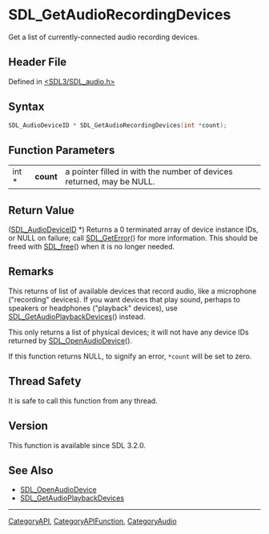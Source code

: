 # SDL_GetAudioRecordingDevices

Get a list of currently-connected audio recording devices.

## Header File

Defined in [<SDL3/SDL_audio.h>](https://github.com/libsdl-org/SDL/blob/main/include/SDL3/SDL_audio.h)

## Syntax

```c
SDL_AudioDeviceID * SDL_GetAudioRecordingDevices(int *count);
```

## Function Parameters

|       |           |                                                                       |
| ----- | --------- | --------------------------------------------------------------------- |
| int * | **count** | a pointer filled in with the number of devices returned, may be NULL. |

## Return Value

([SDL_AudioDeviceID](SDL_AudioDeviceID) *) Returns a 0 terminated array of
device instance IDs, or NULL on failure; call
[SDL_GetError](SDL_GetError)() for more information. This should be freed
with [SDL_free](SDL_free)() when it is no longer needed.

## Remarks

This returns of list of available devices that record audio, like a
microphone ("recording" devices). If you want devices that play sound,
perhaps to speakers or headphones ("playback" devices), use
[SDL_GetAudioPlaybackDevices](SDL_GetAudioPlaybackDevices)() instead.

This only returns a list of physical devices; it will not have any device
IDs returned by [SDL_OpenAudioDevice](SDL_OpenAudioDevice)().

If this function returns NULL, to signify an error, `*count` will be set to
zero.

## Thread Safety

It is safe to call this function from any thread.

## Version

This function is available since SDL 3.2.0.

## See Also

- [SDL_OpenAudioDevice](SDL_OpenAudioDevice)
- [SDL_GetAudioPlaybackDevices](SDL_GetAudioPlaybackDevices)






----
[CategoryAPI](CategoryAPI), [CategoryAPIFunction](CategoryAPIFunction), [CategoryAudio](CategoryAudio)

